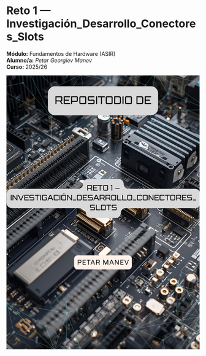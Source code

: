
# Reto 1 — Investigación_Desarrollo_Conectores_Slots

**Módulo:** Fundamentos de Hardware (ASIR)  
**Alumno/a:** _Petar Georgiev Manev_  
**Curso:** 2025/26

![Portada](../assets/img/00-portada/portada.png "Portada")
